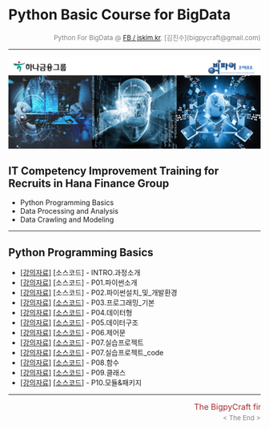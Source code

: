 
# Python Basic Course for BigData

<div align='right'><font size=2 color='gray'>Python For BigData @ <font color='blue'><a href='https://www.facebook.com/jskim.kr'>FB / jskim.kr</a></font>, [김진수](bigpycraft@gmail.com)</font></div>
<hr>

<img src="../images/img_front_readme.png">

## IT Competency Improvement Training for Recruits in Hana Finance Group
- Python Programming Basics
- Data Processing and Analysis
- Data Crawling and Modeling

<hr>

## Python Programming Basics

- [[강의자료]][pyt-00]  [소스코드]  - INTRO.과정소개             
- [[강의자료]][pyt-01]  [소스코드]  - P01.파이썬소개             
- [[강의자료]][pyt-02]  [소스코드]  - P02.파이썬설치_및_개발환경 
- [[강의자료]][pyt-03]  [[소스코드]][code-03]  - P03.프로그래밍_기본        
- [[강의자료]][pyt-04]  [[소스코드]][code-04]  - P04.데이터형               
- [[강의자료]][pyt-05]  [[소스코드]][code-05]  - P05.데이터구조             
- [[강의자료]][pyt-06]  [[소스코드]][code-06]  - P06.제어문                 
- [[강의자료]][pyt-07]  [[소스코드]][code-07]  - P07.실습프로젝트           
- [[강의자료]][pyt-07]  [[소스코드]][code-08]  - P07.실습프로젝트_code      
- [[강의자료]][pyt-08]  [[소스코드]][code-09]  - P08.함수                   
- [[강의자료]][pyt-09]  [[소스코드]][code-10]  - P09.클래스                 
- [[강의자료]][pyt-10]  [[소스코드]][code-11]  - P10.모듈&패키지            

[pyt-00]: ./docu/INTRO_빅데이터를_위한_파이썬_과정소개.pdf  "Go Pyt-00"
[pyt-01]: ./docu/P01.파이썬소개.pdf                         "Go Pyt-01"
[pyt-02]: ./docu/P02.파이썬설치_및_개발환경.pdf             "Go Pyt-02"
[pyt-03]: ./docu/P03.프로그래밍_기본.pdf                    "Go Pyt-03"
[pyt-04]: ./docu/P04.데이터형.pdf                           "Go Pyt-04"
[pyt-05]: ./docu/P05.데이터구조.pdf                         "Go Pyt-05"
[pyt-06]: ./docu/P06.제어문.pdf                             "Go Pyt-06"
[pyt-07]: ./docu/P07.실습프로젝트.pdf                       "Go Pyt-07"
[pyt-07]: ./docu/P07.실습프로젝트_code.pdf                  "Go Pyt-07"
[pyt-08]: ./docu/P08.함수.pdf                               "Go Pyt-08"
[pyt-09]: ./docu/P09.클래스.pdf                             "Go Pyt-09"
[pyt-10]: ./docu/P10.모듈&패키지.pdf                        "Go Pyt-10"

[code-00]: #                                                "Go Code-00"
[code-01]: #                                                "Go Code-01"
[code-02]: #                                                "Go Code-02"
[code-03]: ./code/pb-03-intro.md                            "Go Code-03"
[code-04]: ./code/pb-04-datatype.md                         "Go Code-04"
[code-05]: ./code/pb-05-datastructure.md                    "Go Code-05"
[code-06]: ./code/pb-06-control_ver3.md                     "Go Code-06"
[code-07]: ./code/pb-07-practice_ver2.md                    "Go Code-07"
[code-08]: ./code/pb-08-function.md                         "Go Code-08"
[code-09]: ./code/pb-09-class_ver3.md                       "Go Code-09"
[code-10]: ./code/pb-10-module.md                           "Go Code-10"
[code-11]: ./code/pb-11-exceptions.md                       "Go Code-11"

<hr>
<marquee><font size=3 color='brown'>The BigpyCraft find the information to design valuable society with Technology & Craft.</font></marquee>
<div align='right'><font size=2 color='gray'> &lt; The End &gt; </font></div>

